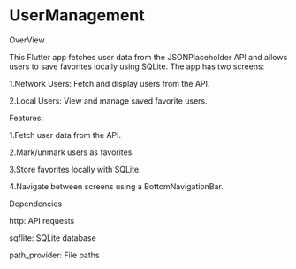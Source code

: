 # UserManagement
OverView

This Flutter app fetches user data from the JSONPlaceholder API and allows users to save favorites locally using SQLite. 
The app has two screens:

1.Network Users: Fetch and display users from the API.

2.Local Users: View and manage saved favorite users.

Features:

1.Fetch user data from the API.

2.Mark/unmark users as favorites.

3.Store favorites locally with SQLite.

4.Navigate between screens using a BottomNavigationBar.

Dependencies

http: API requests

sqflite: SQLite database

path_provider: File paths
